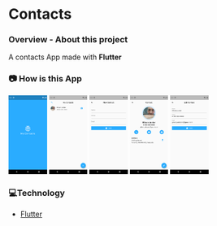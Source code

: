 # Contacts

### **Overview - About this project**
A contacts App made with **Flutter**

### 📷 How is this App
<img src="Screenshot_1602158574.png" width="15%"></img>
<img src="Screenshot_1602158602.png" width="15%"></img>
<img src="Screenshot_1602158608.png" width="15%"></img>
<img src="Screenshot_1602158614.png" width="15%"></img>
<img src="Screenshot_1602158622.png" width="15%"></img>


### 💻Technology
- [Flutter](https://flutter.dev/)
